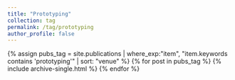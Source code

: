 ```yaml
---
title: "Prototyping"
collection: tag
permalink: /tag/prototyping
author_profile: false
---
```

{% assign pubs_tag = site.publications | where_exp:"item", "item.keywords contains 'prototyping'" | sort: "venue" %}
{% for post in pubs_tag %}
  {% include archive-single.html %}
{% endfor %}